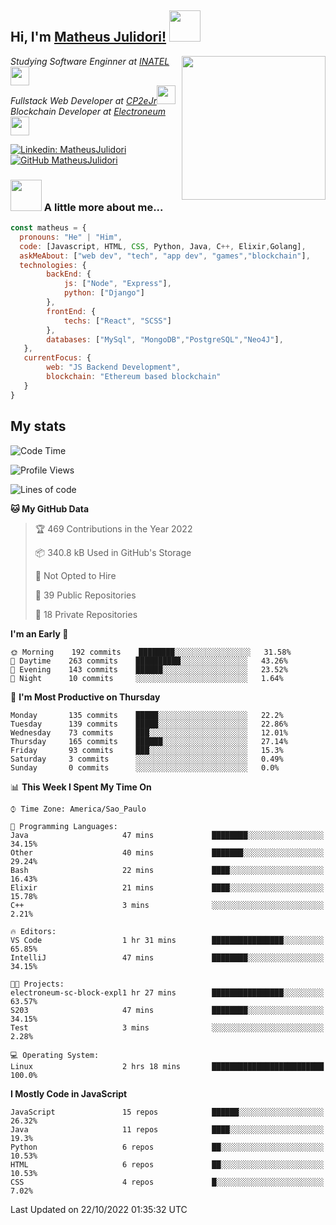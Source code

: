 <h2> Hi, I'm <a href="https://matheusjulidori.github.io" target="_blank">Matheus Julidori!</a> <img src="https://media.giphy.com/media/12oufCB0MyZ1Go/giphy.gif" width="50"></h2>
<img align='right' src="https://media.giphy.com/media/3oKIPnAiaMCws8nOsE/giphy.gif" width="230" height="auto">
<p><em>Studying Software Enginner at <a href="http://www.inatel.br" target="_blank">INATEL</a><img src="https://media.giphy.com/media/fYSnHlufseco8Fh93Z/giphy.gif" width="30"></br>
  Fullstack Web Developer at <a href="http://www.cp2ejr.com.br" target="_blank">CP2eJr</a><img src="https://media.giphy.com/media/WUlplcMpOCEmTGBtBW/giphy.gif" width="30"></br>
  Blockchain Developer at <a href="https://www.electroneum.com" target="_blank">Electroneum</a><img src="https://media.giphy.com/media/WUlplcMpOCEmTGBtBW/giphy.gif" width="30"> 
</em></p>

[![Linkedin: MatheusJulidori](https://img.shields.io/badge/-MatheusJulidori-blue?style=flat-square&logo=Linkedin&logoColor=white&link=https://www.linkedin.com/in/MatheusJulidori/)](https://www.linkedin.com/in/MatheusJulidori/)
[![GitHub MatheusJulidori](https://img.shields.io/github/followers/matheusjulidori?label=follow&style=social)](https://github.com/MatheusJulidori)


### <img src="https://media.giphy.com/media/VgCDAzcKvsR6OM0uWg/giphy.gif" width="50"> A little more about me...  

```javascript
const matheus = {
  pronouns: "He" | "Him",
  code: [Javascript, HTML, CSS, Python, Java, C++, Elixir,Golang],
  askMeAbout: ["web dev", "tech", "app dev", "games","blockchain"],
  technologies: {
        backEnd: {
            js: ["Node", "Express"],
            python: ["Django"]
        },
        frontEnd: {
            techs: ["React", "SCSS"]
        },
        databases: ["MySql", "MongoDB","PostgreSQL","Neo4J"],
   },
   currentFocus: {
        web: "JS Backend Development",
        blockchain: "Ethereum based blockchain"
   }
}
```
<h2>My stats</h2>

<!--START_SECTION:waka-->
![Code Time](http://img.shields.io/badge/Code%20Time-221%20hrs%2046%20mins-blue)

![Profile Views](http://img.shields.io/badge/Profile%20Views-0-blue)

![Lines of code](https://img.shields.io/badge/From%20Hello%20World%20I%27ve%20Written-667%20Thousand%20lines%20of%20code-blue)

**🐱 My GitHub Data** 

> 🏆 469 Contributions in the Year 2022
 > 
> 📦 340.8 kB Used in GitHub's Storage 
 > 
> 🚫 Not Opted to Hire
 > 
> 📜 39 Public Repositories 
 > 
> 🔑 18 Private Repositories  
 > 
**I'm an Early 🐤** 

```text
🌞 Morning    192 commits    ████████░░░░░░░░░░░░░░░░░   31.58% 
🌆 Daytime    263 commits    ██████████░░░░░░░░░░░░░░░   43.26% 
🌃 Evening    143 commits    ██████░░░░░░░░░░░░░░░░░░░   23.52% 
🌙 Night      10 commits     ░░░░░░░░░░░░░░░░░░░░░░░░░   1.64%

```
📅 **I'm Most Productive on Thursday** 

```text
Monday       135 commits    █████░░░░░░░░░░░░░░░░░░░░   22.2% 
Tuesday      139 commits    █████░░░░░░░░░░░░░░░░░░░░   22.86% 
Wednesday    73 commits     ███░░░░░░░░░░░░░░░░░░░░░░   12.01% 
Thursday     165 commits    ██████░░░░░░░░░░░░░░░░░░░   27.14% 
Friday       93 commits     ███░░░░░░░░░░░░░░░░░░░░░░   15.3% 
Saturday     3 commits      ░░░░░░░░░░░░░░░░░░░░░░░░░   0.49% 
Sunday       0 commits      ░░░░░░░░░░░░░░░░░░░░░░░░░   0.0%

```


📊 **This Week I Spent My Time On** 

```text
⌚︎ Time Zone: America/Sao_Paulo

💬 Programming Languages: 
Java                     47 mins             ████████░░░░░░░░░░░░░░░░░   34.15% 
Other                    40 mins             ███████░░░░░░░░░░░░░░░░░░   29.24% 
Bash                     22 mins             ████░░░░░░░░░░░░░░░░░░░░░   16.43% 
Elixir                   21 mins             ████░░░░░░░░░░░░░░░░░░░░░   15.78% 
C++                      3 mins              ░░░░░░░░░░░░░░░░░░░░░░░░░   2.21%

🔥 Editors: 
VS Code                  1 hr 31 mins        ████████████████░░░░░░░░░   65.85% 
IntelliJ                 47 mins             ████████░░░░░░░░░░░░░░░░░   34.15%

🐱‍💻 Projects: 
electroneum-sc-block-expl1 hr 27 mins        ████████████████░░░░░░░░░   63.57% 
S203                     47 mins             ████████░░░░░░░░░░░░░░░░░   34.15% 
Test                     3 mins              ░░░░░░░░░░░░░░░░░░░░░░░░░   2.28%

💻 Operating System: 
Linux                    2 hrs 18 mins       █████████████████████████   100.0%

```

**I Mostly Code in JavaScript** 

```text
JavaScript               15 repos            ██████░░░░░░░░░░░░░░░░░░░   26.32% 
Java                     11 repos            ████░░░░░░░░░░░░░░░░░░░░░   19.3% 
Python                   6 repos             ██░░░░░░░░░░░░░░░░░░░░░░░   10.53% 
HTML                     6 repos             ██░░░░░░░░░░░░░░░░░░░░░░░   10.53% 
CSS                      4 repos             █░░░░░░░░░░░░░░░░░░░░░░░░   7.02%

```



 Last Updated on 22/10/2022 01:35:32 UTC
<!--END_SECTION:waka-->
